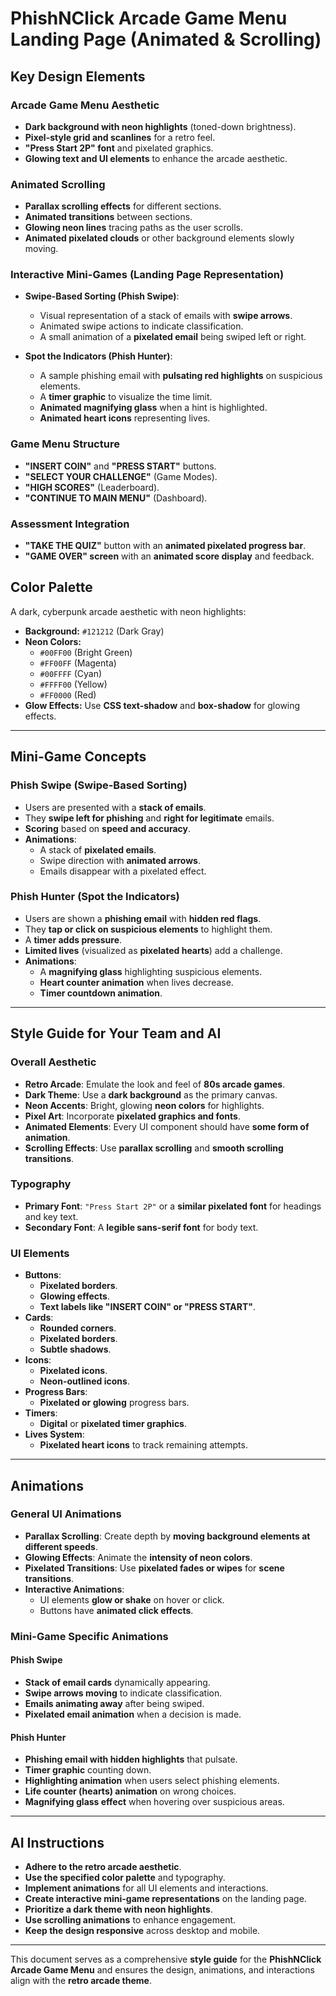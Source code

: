 # PhishNClick Arcade Game Menu Landing Page (Animated & Scrolling)

## Key Design Elements

### Arcade Game Menu Aesthetic
- **Dark background with neon highlights** (toned-down brightness).
- **Pixel-style grid and scanlines** for a retro feel.
- **"Press Start 2P" font** and pixelated graphics.
- **Glowing text and UI elements** to enhance the arcade aesthetic.

### Animated Scrolling
- **Parallax scrolling effects** for different sections.
- **Animated transitions** between sections.
- **Glowing neon lines** tracing paths as the user scrolls.
- **Animated pixelated clouds** or other background elements slowly moving.

### Interactive Mini-Games (Landing Page Representation)
- **Swipe-Based Sorting (Phish Swipe)**:
  - Visual representation of a stack of emails with **swipe arrows**.
  - Animated swipe actions to indicate classification.
  - A small animation of a **pixelated email** being swiped left or right.
  
- **Spot the Indicators (Phish Hunter)**:
  - A sample phishing email with **pulsating red highlights** on suspicious elements.
  - A **timer graphic** to visualize the time limit.
  - **Animated magnifying glass** when a hint is highlighted.
  - **Animated heart icons** representing lives.

### Game Menu Structure
- **"INSERT COIN"** and **"PRESS START"** buttons.
- **"SELECT YOUR CHALLENGE"** (Game Modes).
- **"HIGH SCORES"** (Leaderboard).
- **"CONTINUE TO MAIN MENU"** (Dashboard).

### Assessment Integration
- **"TAKE THE QUIZ"** button with an **animated pixelated progress bar**.
- **"GAME OVER" screen** with an **animated score display** and feedback.

## Color Palette
A dark, cyberpunk arcade aesthetic with neon highlights:
- **Background:** `#121212` (Dark Gray)
- **Neon Colors:**
  - `#00FF00` (Bright Green)
  - `#FF00FF` (Magenta)
  - `#00FFFF` (Cyan)
  - `#FFFF00` (Yellow)
  - `#FF0000` (Red)
- **Glow Effects:** Use **CSS text-shadow** and **box-shadow** for glowing effects.

---

## Mini-Game Concepts

### Phish Swipe (Swipe-Based Sorting)
- Users are presented with a **stack of emails**.
- They **swipe left for phishing** and **right for legitimate** emails.
- **Scoring** based on **speed and accuracy**.
- **Animations**:
  - A stack of **pixelated emails**.
  - Swipe direction with **animated arrows**.
  - Emails disappear with a pixelated effect.

### Phish Hunter (Spot the Indicators)
- Users are shown a **phishing email** with **hidden red flags**.
- They **tap or click on suspicious elements** to highlight them.
- A **timer adds pressure**.
- **Limited lives** (visualized as **pixelated hearts**) add a challenge.
- **Animations**:
  - A **magnifying glass** highlighting suspicious elements.
  - **Heart counter animation** when lives decrease.
  - **Timer countdown animation**.

---

## Style Guide for Your Team and AI

### Overall Aesthetic
- **Retro Arcade**: Emulate the look and feel of **80s arcade games**.
- **Dark Theme**: Use a **dark background** as the primary canvas.
- **Neon Accents**: Bright, glowing **neon colors** for highlights.
- **Pixel Art**: Incorporate **pixelated graphics and fonts**.
- **Animated Elements**: Every UI component should have **some form of animation**.
- **Scrolling Effects**: Use **parallax scrolling** and **smooth scrolling transitions**.

### Typography
- **Primary Font**: `"Press Start 2P"` or a **similar pixelated font** for headings and key text.
- **Secondary Font**: A **legible sans-serif font** for body text.

### UI Elements
- **Buttons**:
  - **Pixelated borders**.
  - **Glowing effects**.
  - **Text labels like "INSERT COIN" or "PRESS START"**.
- **Cards**:
  - **Rounded corners**.
  - **Pixelated borders**.
  - **Subtle shadows**.
- **Icons**:
  - **Pixelated icons**.
  - **Neon-outlined icons**.
- **Progress Bars**:
  - **Pixelated or glowing** progress bars.
- **Timers**:
  - **Digital** or **pixelated timer graphics**.
- **Lives System**:
  - **Pixelated heart icons** to track remaining attempts.

---

## Animations

### General UI Animations
- **Parallax Scrolling**: Create depth by **moving background elements at different speeds**.
- **Glowing Effects**: Animate the **intensity of neon colors**.
- **Pixelated Transitions**: Use **pixelated fades or wipes** for **scene transitions**.
- **Interactive Animations**:
  - UI elements **glow or shake** on hover or click.
  - Buttons have **animated click effects**.

### Mini-Game Specific Animations

#### **Phish Swipe**
- **Stack of email cards** dynamically appearing.
- **Swipe arrows moving** to indicate classification.
- **Emails animating away** after being swiped.
- **Pixelated email animation** when a decision is made.

#### **Phish Hunter**
- **Phishing email with hidden highlights** that pulsate.
- **Timer graphic** counting down.
- **Highlighting animation** when users select phishing elements.
- **Life counter (hearts) animation** on wrong choices.
- **Magnifying glass effect** when hovering over suspicious areas.

---

## AI Instructions

- **Adhere to the retro arcade aesthetic**.
- **Use the specified color palette** and typography.
- **Implement animations** for all UI elements and interactions.
- **Create interactive mini-game representations** on the landing page.
- **Prioritize a dark theme with neon highlights**.
- **Use scrolling animations** to enhance engagement.
- **Keep the design responsive** across desktop and mobile.

---

This document serves as a comprehensive **style guide** for the **PhishNClick Arcade Game Menu** and ensures the design, animations, and interactions align with the **retro arcade theme**.
